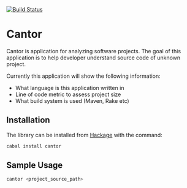 [![Build Status](https://travis-ci.org/klangner/cantor.svg?branch=master)](https://travis-ci.org/klangner/cantor)

# Cantor

Cantor is application for analyzing software projects.
The goal of this application is to help developer understand source code of unknown project.

Currently this application will show the following information:
 * What language is this application written in
 * Line of code metric to assess project size
 * What build system is used (Maven, Rake etc)


## Installation
The library can be installed from [Hackage](http://hackage.haskell.org/package/cantor) with the command:

```sh
cabal install cantor
```

## Sample Usage

```sh
cantor <project_source_path>
```
